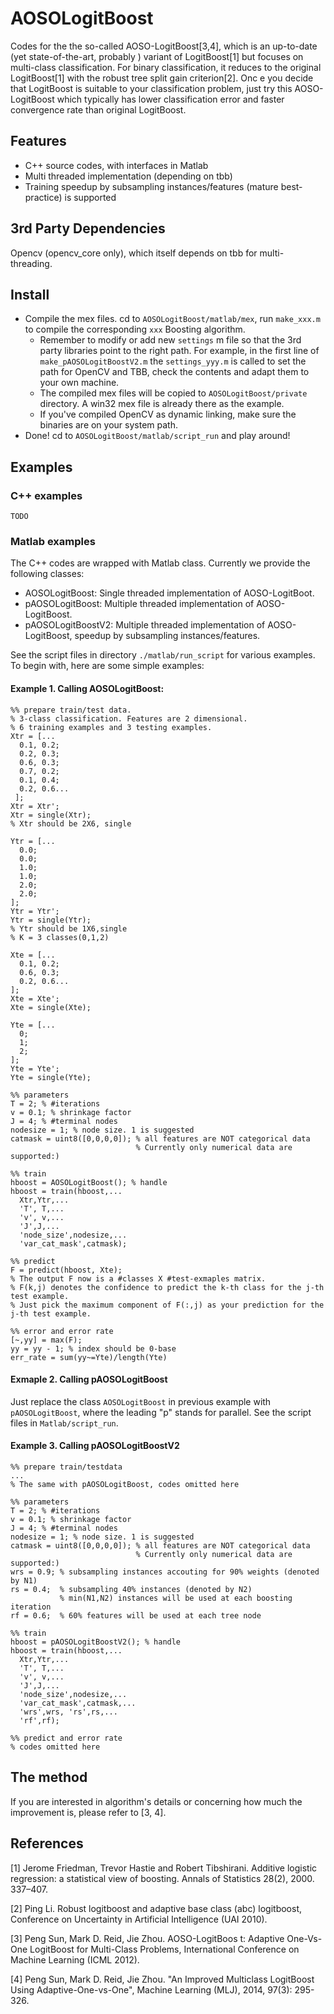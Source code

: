 AOSOLogitBoost
==============

Codes for the the so-called AOSO-LogitBoost[3,4], which is an up-to-date (yet state-of-the-art, probably ) variant of LogitBoost[1] but focuses on multi-class classification. For binary classification, it reduces to the original LogitBoost[1] with the robust tree split gain criterion[2]. Onc e you decide that LogitBoost is suitable to your classification problem, just try this AOSO-LogitBoost which typically has lower classification error and faster convergence rate than original LogitBoost. 

## Features
* C++ source codes, with interfaces in Matlab
* Multi threaded implementation (depending on tbb)
* Training speedup by subsampling instances/features (mature best-practice) is supported

## 3rd Party Dependencies
Opencv (opencv_core only), which itself depends on tbb for multi-threading.

## Install
- Compile the mex files. cd to `AOSOLogitBoost/matlab/mex`, run `make_xxx.m` to compile the corresponding `xxx` Boosting algorithm.
  - Remember to modify or add new `settings` m file so that the 3rd party libraries point to the right path. For example, in the first line of `make_pAOSOLogitBoostV2.m` the `settings_yyy.m` is called to set the path for OpenCV and TBB, check the contents and adapt them to your own machine.
  - The compiled mex files will be copied to `AOSOLogitBoost/private` directory. A win32 mex file is already there as the example.
  - If you've compiled OpenCV as dynamic linking, make sure the binaries are on your system path.
- Done! cd to `AOSOLogitBoost/matlab/script_run` and play around!

## Examples
### C++ examples
    TODO
    
### Matlab examples   
The C++ codes are wrapped with Matlab class. Currently we provide the following classes:
* AOSOLogitBoost: Single threaded implementation of AOSO-LogitBoot.
* pAOSOLogitBoost: Multiple threaded implementation of AOSO-LogitBoost.
* pAOSOLogitBoostV2: Multiple threaded implementation of AOSO-LogitBoost, speedup by subsampling instances/features.

See the script files in directory `./matlab/run_script` for various examples. To begin with, here are some simple examples:

#### Example 1. Calling AOSOLogitBoost: 

    %% prepare train/test data. 
    % 3-class classification. Features are 2 dimensional. 
    % 6 training examples and 3 testing examples. 
    Xtr = [... 
      0.1, 0.2; 
      0.2, 0.3; 
      0.6, 0.3; 
      0.7, 0.2; 
      0.1, 0.4; 
      0.2, 0.6... 
     ]; 
    Xtr = Xtr'; 
    Xtr = single(Xtr); 
    % Xtr should be 2X6, single
    
    Ytr = [... 
      0.0; 
      0.0; 
      1.0; 
      1.0; 
      2.0; 
      2.0; 
    ]; 
    Ytr = Ytr'; 
    Ytr = single(Ytr); 
    % Ytr should be 1X6,single 
    % K = 3 classes(0,1,2)
    
    Xte = [... 
      0.1, 0.2; 
      0.6, 0.3; 
      0.2, 0.6... 
    ]; 
    Xte = Xte'; 
    Xte = single(Xte);
    
    Yte = [... 
      0; 
      1; 
      2; 
    ]; 
    Yte = Yte'; 
    Yte = single(Yte);
    
    %% parameters 
    T = 2; % #iterations 
    v = 0.1; % shrinkage factor 
    J = 4; % #terminal nodes 
    nodesize = 1; % node size. 1 is suggested 
    catmask = uint8([0,0,0,0]); % all features are NOT categorical data 
                                % Currently only numerical data are supported:)
        
    %% train 
    hboost = AOSOLogitBoost(); % handle 
    hboost = train(hboost,... 
      Xtr,Ytr,... 
      'T', T,... 
      'v', v,... 
      'J',J,... 
      'node_size',nodesize,... 
      'var_cat_mask',catmask);
    
    %% predict 
    F = predict(hboost, Xte); 
    % The output F now is a #classes X #test-exmaples matrix. 
    % F(k,j) denotes the confidence to predict the k-th class for the j-th test example. 
    % Just pick the maximum component of F(:,j) as your prediction for the j-th test example.
    
    %% error and error rate 
    [~,yy] = max(F); 
    yy = yy - 1; % index should be 0-base 
    err_rate = sum(yy~=Yte)/length(Yte) 

#### Exmaple 2. Calling pAOSOLogitBoost

Just replace the class `AOSOLogitBoost` in previous example with `pAOSOLogitBoost`, where the leading "p" stands for parallel. See the script files in `Matlab/script_run`.

#### Example 3. Calling pAOSOLogitBoostV2

    %% prepare train/testdata
    ...
    % The same with pAOSOLogitBoost, codes omitted here
    
    %% parameters
    T = 2; % #iterations
    v = 0.1; % shrinkage factor
    J = 4; % #terminal nodes
    nodesize = 1; % node size. 1 is suggested
    catmask = uint8([0,0,0,0]); % all features are NOT categorical data
                                % Currently only numerical data are supported:)
    wrs = 0.9; % subsampling instances accouting for 90% weights (denoted by N1)
    rs = 0.4;  % subsampling 40% instances (denoted by N2)
               % min(N1,N2) instances will be used at each boosting iteration
    rf = 0.6;  % 60% features will be used at each tree node           
    
    %% train    
    hboost = pAOSOLogitBoostV2(); % handle
    hboost = train(hboost,...
      Xtr,Ytr,...
      'T', T,...
      'v', v,...
      'J',J,...
      'node_size',nodesize,...
      'var_cat_mask',catmask,...
      'wrs',wrs, 'rs',rs,...
      'rf',rf);

    %% predict and error rate
    % codes omitted here

## The method
If you are interested in algorithm's details or concerning how much the improvement is, please refer to [3, 4].

## References
[1] Jerome Friedman, Trevor Hastie and Robert Tibshirani. Additive logistic regression: a statistical view of boosting. Annals of Statistics 28(2), 2000. 337–407.

[2] Ping Li. Robust logitboost and adaptive base class (abc) logitboost, Conference on Uncertainty in Artificial Intelligence (UAI 2010).

[3] Peng Sun, Mark D. Reid, Jie Zhou. AOSO-LogitBoos t: Adaptive One-Vs-One LogitBoost for Multi-Class Problems, International Conference on Machine Learning (ICML 2012).

[4] Peng Sun, Mark D. Reid, Jie Zhou. "An Improved Multiclass LogitBoost Using Adaptive-One-vs-One", Machine Learning (MLJ), 2014, 97(3): 295-326.
